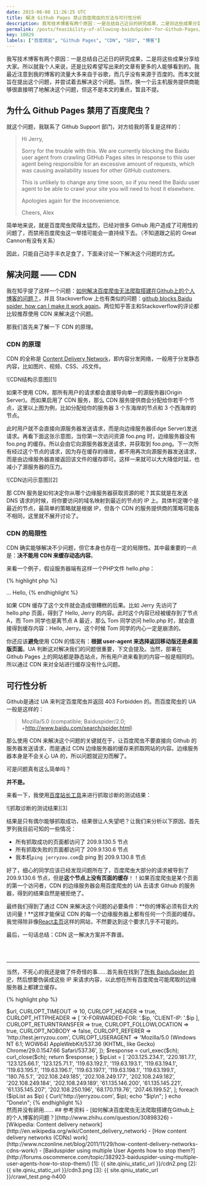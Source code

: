```yaml
---
date: 2015-06-08 11:26:25 UTC
title: 解决 Github Pages 禁止百度爬虫的方法与可行性分析
description: 我写技术博客有两个原因：一是总结自己近日的研究成果，二是将这些成果分享给大家。所以就我个人来说，还是比较希望写出来的文章有更多的人能够看到的。我最近注意到我的博客的流量大多来自于谷歌，而几乎没有来源于百度的。而本文就旨在提出这个问题，并尝试着去解决这个问题。
permalink: /posts/feasibility-of-allowing-baiduSpider-for-Github-Pages/
key: 10029
labels: ["百度爬虫", "Github Pages", "CDN", "SEO", "博客"]
---
```


我写技术博客有两个原因：一是总结自己近日的研究成果，二是将这些成果分享给大家。所以就我个人来说，还是比较希望写出来的文章有更多的人能够看到的。我最近注意到我的博客的流量大多来自于谷歌，而几乎没有来源于百度的。而本文就旨在提出这个问题，并尝试着去解决这个问题。当然，换一个云主机服务提供商能够很直接明了地解决这个问题，但这不是本文的重点，暂且不提。

## 为什么 Github Pages 禁用了百度爬虫？

就这个问题，我联系了 Github Support 部门，对方给我的答复是这样的：

> Hi Jerry,
>
> Sorry for the trouble with this. We are currently blocking the Baidu user agent from crawling GitHub Pages sites in response to this user agent being responsible for an excessive amount of requests, which was causing availability issues for other GitHub customers.
>
> This is unlikely to change any time soon, so if you need the Baidu user agent to be able to crawl your site you will need to host it elsewhere.
> 
> Apologies again for the inconvenience.
> 
> Cheers,
> Alex

简单地来说，就是百度爬虫爬得太猛烈，已经对很多 Github 用户造成了可用性的问题了，而禁用百度爬虫这一举措可能会一直持续下去。（不知道跟之前的 Great Cannon有没有关系）

因此，只能自己动手丰衣足食了，下面来讨论一下解决这个问题的方式。

## 解决问题 —— CDN

我在知乎提了这样一个问题：[如何解决百度爬虫无法爬取搭建在Github上的个人博客的问题？](http://www.zhihu.com/question/30898326)，并且 Stackoverflow 上也有类似的问题：[github blocks Baidu spider, how can I make it work again](http://stackoverflow.com/questions/29196845/github-blocks-baidu-spider-how-can-i-make-it-work-again)。两位知乎答主和Stackoverflow的评论都比较推荐使用 CDN 来解决这个问题。

那我们首先来了解一下 CDN 的原理。

### CDN 的原理

CDN 的全称是 [Content Delivery Network](http://en.wikipedia.org/wiki/Content_delivery_network)，即内容分发网络，一般用于分发静态内容，比如图片、视频、CSS、JS文件。

![CDN结构示意图][1]

如果不使用 CDN，那所有用户的请求都会直接导向单一的源服务器(Origin Server)。而如果启用了 CDN 服务，那么 CDN 服务提供商会分配给你若干个节点，这里以上图为例，比如分配给你的服务器 3 个东海岸的节点和 3 个西海岸的节点。

此时用户就不会直接向源服务器发送请求，而是向边缘服务器(Edge Server)发送请求。再看下面这张示意图，当你第一次访问资源 foo.png 时，边缘服务器没有 foo.png 的缓存。所以会由它向源服务器发送请求，并获取到 foo.png。下一次所有经过这个节点的请求，因为存在缓存的缘故，都不用再次向源服务器发送请求，而是由边缘服务器直接返回该文件的缓存即可。这样一来就可以大大降低时延，也减小了源服务器的压力。

![CDN访问示意图][2]

那 CDN 服务是如何决定你从哪个边缘服务器获取资源的呢？其实就是在发送 DNS 请求的时候，将你要访问的域名映射到最近的节点的 IP 上。具体判定哪个是最近的节点，最简单的策略就是根据 IP，但各个 CDN 的服务提供商的策略可能各不相同，这里就不展开讨论了。

### CDN 的局限性

CDN 确实能够解决不少问题，但它本身也存在一定的局限性。其中最重要的一点是：**决不能用 CDN 来缓存动态内容**。

来看一个例子，假设服务器端有这样一个PHP文件 hello.php：

{% highlight php %}
<html>
    <head>...</head>
    <body>Hello, <?= $name ?> </body>
</html>
{% endhighlight %}

如果 CDN 缓存了这个文件就会造成很糟糕的后果。比如 Jerry 先访问了 hello.php 页面，得到了 Hello, Jerry 的内容。此时这个内容已经被缓存到了节点 A，而 Tom 同学也是离节点 A 最近，那么 Tom 同学访问 hello.php 时，就会直接得到缓存内容：Hello, Jerry。这个时候 Tom 同学的内心一定是崩溃的。

你还应该**避免**使用 CDN 的情况有：**根据 user-agent 来选择返回移动版还是桌面版页面**。UA 判断这对解决我们的问题很重要，下文会提及。当然，部署在 Github Pages 上的网站都是静态站点，所有用户进来看到的内容一般是相同的。所以通过 CDN 来对全站进行缓存没有什么问题。

## 可行性分析

Github是通过 UA 来判定百度爬虫并返回 403 Forbidden 的。而百度爬虫的 UA 一般是这样的：

> Mozilla/5.0 (compatible; Baiduspider/2.0; +http://www.baidu.com/search/spider.html)

那么使用 CDN 来解决这个问题的关键就在于，让百度爬虫不要直接向 Github 的服务器发送请求，而是通过 CDN 边缘服务器的缓存来抓取网站的内容。边缘服务器本身是不会关心 UA 的，所以问题就迎刃而解了。

可是问题真有这么简单吗？

**并不是。**

来看一下，我使用[百度站长工具](http://zhanzhang.baidu.com)来进行抓取诊断的测试结果：

![抓取诊断的测试结果][3]

结果是只有偶尔能够抓取成功，结果很让人失望吧？让我们来分析以下原因，首先罗列我目前可知的一些情况：

- 所有抓取成功的页面都访问了 209.9.130.5 节点
- 所有抓取失败的页面都访问了 209.9.130.6 节点
- 我本机`ping jerryzou.com`会 ping 到 209.9.130.8 节点

好了，细心的同学应该已经发现问题所在了，百度爬虫大部分的请求被导到了 209.9.130.6 节点，但是**这个节点上没有页面的缓存**！！如果百度爬虫是某个页面的第一个访问者，CDN 的边缘服务器会用百度爬虫的 UA 去请求 Github 的服务器，得到的结果自然是被拒绝了。

最终我们得到了通过 CDN 来解决这个问题的必要条件：**你的博客必须有巨大的访问量！**这样才能保证 CDN 的每一个边缘服务器上都有任何一个页面的缓存。我觉得除非像[React主页](http://facebook.github.io/react/index.html)这样的网站，不然要达到这个要求几乎不可能的。

最后，一句话总结：CDN 这一解决方案并不靠谱。

<br/><br/>

---

当然，不死心的我还是做了件奇怪的事……首先我在找到了[所有 BaiduSpider 的 IP](http://forums.oscommerce.com/topic/382923-baiduspider-using-multiple-user-agents-how-to-stop-them/)，然后想要伪装成这些 IP 来请求内容，以此想在所有百度爬虫可能爬取的边缘服务器上都建立缓存。

{% highlight php %}
<?php
function Curl($url, $ip){
    $ch = curl_init();
    curl_setopt_array($ch, [
        CURLOPT_URL => $url,
        CURLOPT_TIMEOUT => 10,
        CURLOPT_HEADER => true,
        CURLOPT_HTTPHEADER => [ 'X-FORWARDED-FOR: '.$ip, 'CLIENT-IP: '.$ip ],
        CURLOPT_RETURNTRANSFER => true,
        CURLOPT_FOLLOWLOCATION => true,
        CURLOPT_NOBODY => false,
        CURLOPT_REFERER => 'http://test.jerryzou.com',
        CURLOPT_USERAGENT => 'Mozilla/5.0 (Windows NT 6.1; WOW64) AppleWebKit/537.36 (KHTML, like Gecko) Chrome/29.0.1547.66 Safari/537.36',
    ]);
    $response = curl_exec($ch);
    curl_close($ch);
    return $response;
}

$ipList = [
    '203.125.234.1',   '220.181.7.1',     '123.125.66.1',
    '123.125.71.1',    '119.63.192.1',    '119.63.193.1',
    '119.63.194.1',    '119.63.195.1',    '119.63.196.1',
    '119.63.197.1',    '119.63.198.1',    '119.63.199.1',
    '180.76.5.1',      '202.108.249.185', '202.108.249.177',
    '202.108.249.182', '202.108.249.184', '202.108.249.189',
    '61.135.146.200',  '61.135.145.221',  '61.135.145.207',
    '202.108.250.196', '68.170.119.76',   '207.46.199.52',
];

foreach ($ipList as $ip) {
    Curl('http://jerryzou.com', $ip);
    echo "$ip\n";
}

echo "Done\n";


{% endhighlight %}

<br/>
然而并没有卵用……

## 参考资料
- [如何解决百度爬虫无法爬取搭建在Github上的个人博客的问题？](http://www.zhihu.com/question/30898326)
- [Wikipedia: Content delivery network](http://en.wikipedia.org/wiki/Content_delivery_network)
- [How content delivery networks (CDNs) work](http://www.nczonline.net/blog/2011/11/29/how-content-delivery-networks-cdns-work/)
- [Baiduspider using multiple User Agents how to stop them?](http://forums.oscommerce.com/topic/382923-baiduspider-using-multiple-user-agents-how-to-stop-them/)

[1]: {{ site.qiniu_static_url }}/cdn2.png
[2]: {{ site.qiniu_static_url }}/cdn3.png
[3]: {{ site.qiniu_static_url }}/crawl_test.png-h400
